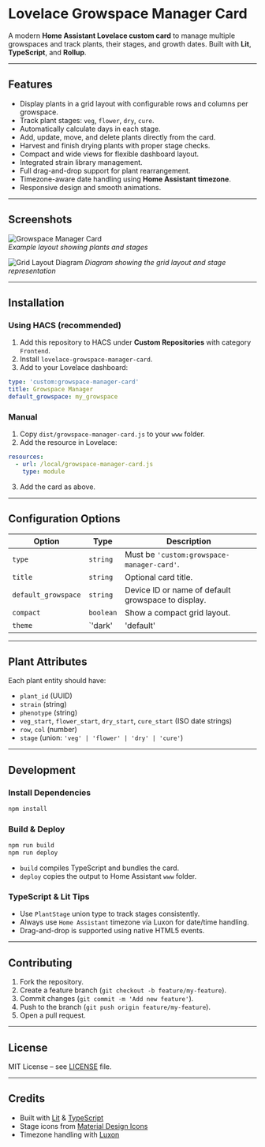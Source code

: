 # Lovelace Growspace Manager Card

A modern **Home Assistant Lovelace custom card** to manage multiple growspaces and track plants, their stages, and growth dates. Built with **Lit**, **TypeScript**, and **Rollup**.

---

## Features

- Display plants in a grid layout with configurable rows and columns per growspace.
- Track plant stages: `veg`, `flower`, `dry`, `cure`.
- Automatically calculate days in each stage.
- Add, update, move, and delete plants directly from the card.
- Harvest and finish drying plants with proper stage checks.
- Compact and wide views for flexible dashboard layout.
- Integrated strain library management.
- Full drag-and-drop support for plant rearrangement.
- Timezone-aware date handling using **Home Assistant timezone**.
- Responsive design and smooth animations.

---

## Screenshots

![Growspace Manager Card](docs/screenshot.png)  
*Example layout showing plants and stages*

![Grid Layout Diagram](docs/grid-layout.png)
*Diagram showing the grid layout and stage representation*

---

## Installation

### Using HACS (recommended)
1. Add this repository to HACS under **Custom Repositories** with category `Frontend`.
2. Install `lovelace-growspace-manager-card`.
3. Add to your Lovelace dashboard:
```yaml
type: 'custom:growspace-manager-card'
title: Growspace Manager
default_growspace: my_growspace
```

### Manual
1. Copy `dist/growspace-manager-card.js` to your `www` folder.
2. Add the resource in Lovelace:
```yaml
resources:
  - url: /local/growspace-manager-card.js
    type: module
```
3. Add the card as above.

---

## Configuration Options

| Option               | Type          | Description |
|---------------------|---------------|-------------|
| `type`              | `string`      | Must be `'custom:growspace-manager-card'`. |
| `title`             | `string`      | Optional card title. |
| `default_growspace` | `string`      | Device ID or name of default growspace to display. |
| `compact`           | `boolean`     | Show a compact grid layout. |
| `theme`             | `'dark' | 'default' | 'green'` | Optional color theme. |

---

## Plant Attributes

Each plant entity should have:

- `plant_id` (UUID)
- `strain` (string)
- `phenotype` (string)
- `veg_start`, `flower_start`, `dry_start`, `cure_start` (ISO date strings)
- `row`, `col` (number)
- `stage` (union: `'veg' | 'flower' | 'dry' | 'cure'`)

---

## Development

### Install Dependencies

```bash
npm install
```

### Build & Deploy

```bash
npm run build
npm run deploy
```

- `build` compiles TypeScript and bundles the card.
- `deploy` copies the output to Home Assistant `www` folder.

### TypeScript & Lit Tips

- Use `PlantStage` union type to track stages consistently.
- Always use `Home Assistant` timezone via Luxon for date/time handling.
- Drag-and-drop is supported using native HTML5 events.

---

## Contributing

1. Fork the repository.
2. Create a feature branch (`git checkout -b feature/my-feature`).
3. Commit changes (`git commit -m 'Add new feature'`).
4. Push to the branch (`git push origin feature/my-feature`).
5. Open a pull request.

---

## License

MIT License – see [LICENSE](LICENSE) file.

---

## Credits

- Built with [Lit](https://lit.dev/) & [TypeScript](https://www.typescriptlang.org/)
- Stage icons from [Material Design Icons](https://materialdesignicons.com/)
- Timezone handling with [Luxon](https://moment.github.io/luxon/)


